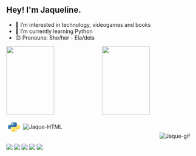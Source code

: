 ## Hey! I'm Jaqueline.

- 💜 I’m interested in technology, videogames and books
- 🌱 I’m currently learning Python
- 😊 Pronouns: She/her - Ela/dela

<div align="left">
  <a style="display: flex" href="https://github.com/jaquezux">
  <img width="50%" height="180em" src="https://github-readme-stats.vercel.app/api?username=jaquezux&show_icons=true&theme=onedark&include_all_commits=true&count_private=true"/>
  <img width="50%" height="180em" src="https://github-readme-stats.vercel.app/api/top-langs/?username=jaquezux&layout=compact&langs_count=7&theme=onedark"/>
  </a>
</div>
  
<div style="display: inline_block"><br>
  <img align="center" alt="Jaque-Python" height="30" width="40" src="https://raw.githubusercontent.com/devicons/devicon/master/icons/python/python-original.svg">
  <img align="center" alt="Jaque-HTML" height="30" width="40" src="https://cdn.jsdelivr.net/gh/devicons/devicon/icons/html5/html5-plain-wordmark.svg">
</div>
  
<img align="right" alt="Jaque-gif" src="https://i.picasion.com/pic92/6ab51354b91b599dba4aaafb02d32d3c.gif" width="100" height="100">
  
  ##
  
<div> 
  <a href="https://instagram.com/jaquezux" target="_blank"><img src="https://img.shields.io/badge/-Instagram-%23E4405F?style=for-the-badge&logo=instagram&logoColor=white" target="_blank"></a>
  <a href = "mailto:jaquezubieta@gmail.com"><img src="https://img.shields.io/badge/-Gmail-%23333?style=for-the-badge&logo=gmail&logoColor=white" target="_blank"></a>
  <a href="https://www.linkedin.com/in/jaquelinebianco/" target="_blank"><img src="https://img.shields.io/badge/-LinkedIn-%230077B5?style=for-the-badge&logo=linkedin&logoColor=white" target="_blank"></a>
  <a href="https://www.goodreads.com/user/show/137831775-jaque" target="_blank"><img src="https://img.shields.io/badge/Goodreads-372213?style=for-the-badge&logo=goodreads&logoColor=white" target="_blank"></a>
  <a href="https://www.codewars.com/users/jaquezux" target="_blank"><img src="https://img.shields.io/badge/Codewars-B1361E?style=for-the-badge&logo=Codewars&logoColor=white" target="_blank"></a>
</div>
  

  
